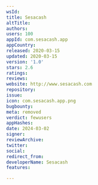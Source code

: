 ```yaml
---
wsId: 
title: Sesacash
altTitle: 
authors: 
users: 100
appId: com.sesacash.app
appCountry: 
released: 2020-03-15
updated: 2020-03-15
version: '1.0'
stars: 2.6
ratings: 
reviews: 
website: http://www.sesacash.com
repository: 
issue: 
icon: com.sesacash.app.png
bugbounty: 
meta: removed
verdict: fewusers
appHashes: 
date: 2024-03-02
signer: 
reviewArchive: 
twitter: 
social: 
redirect_from: 
developerName: Sesacash
features: 

---
```


